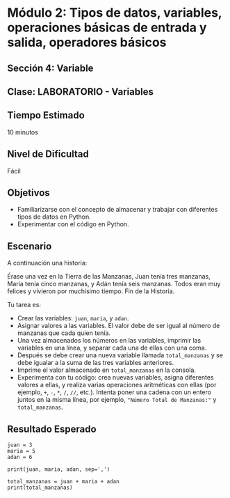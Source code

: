 # Módulo 2: Tipos de datos, variables, operaciones básicas de entrada y salida, operadores básicos 
## Sección 4: Variable 
## Clase: LABORATORIO - Variables

## Tiempo Estimado

10 minutos

## Nivel de Dificultad

Fácil

## Objetivos
 
* Familiarizarse con el concepto de almacenar y trabajar con diferentes tipos de datos en Python.
* Experimentar con el código en Python.

## Escenario

A continuación una historia:

Érase una vez en la Tierra de las Manzanas, Juan tenía tres manzanas, María tenía cinco manzanas, y Adán tenía seis manzanas. Todos eran muy felices y vivieron por muchísimo tiempo. Fin de la Historia.

Tu tarea es:

* Crear las variables: `juan`, `maria`, y `adan`.
* Asignar valores a las variables. El valor debe de ser igual al número de manzanas que cada quien tenía.
* Una vez almacenados los números en las variables, imprimir las variables en una línea, y separar cada una de ellas con una coma.
* Después se debe crear una nueva variable llamada `total_manzanas` y se debe igualar a la suma de las tres variables anteriores.
* Imprime el valor almacenado en `total_manzanas` en la consola.
* Experimenta con tu código: crea nuevas variables, asigna diferentes valores a ellas, y realiza varias operaciones aritméticas con ellas (por ejemplo, `+`, `-`, `*`, `/`, `//`, etc.). Intenta poner una cadena con un entero juntos en la misma línea, por ejemplo, `"Número Total de Manzanas:"` y `total_manzanas`.

## Resultado Esperado

```
juan = 3
maria = 5
adan = 6

print(juan, maria, adan, sep=',')

total_manzanas = juan + maria + adan
print(total_manzanas)
```
